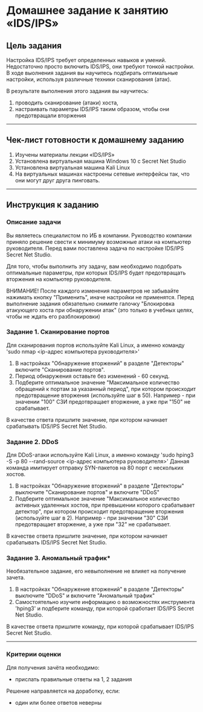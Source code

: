 # Домашнее задание к занятию «IDS/IPS»

## Цель задания

Настройка IDS/IPS требует определенных навыков и умений. Недостаточно просто включить IDS/IPS, они требуют тонкой настройки. В ходе выолнения задания вы научитесь подбирать оптимальные настройки, используя различные техники сканирования (атак).

В результате выполнения этого задания вы научитесь:

1. проводить сканирование (атаки) хоста,
2. настраивать параметры IDS/IPS таким образом, чтобы они предотвращали вторжения

------

## Чек-лист готовности к домашнему заданию

1. Изучены материалы лекции «IDS/IPS»
2. Установлена виртуальная машина Windows 10 с Secret Net Studio
3. Установлена виртуальная машина Kali Linux
4. На виртуальных машинах настроены сетевые интерфейсы так, что они могут друг друга пинговать.

------

## Инструкция к заданию

### Описание задачи

Вы являетесь специалистом по ИБ в компании. Руководство компании приняло решение свести к минимуму возможные атаки на компьютер руководителя. Перед вами поставлена задача по настройке IDS/IPS Secret Net Studio.

Для того, чтобы выполнить эту задачу, вам необходимо подобрать оптимальные параметры, при которых IDS/IPS будет предотвращать вторжения на компьютер руководителя.

ВНИМАНИЕ! После каждого изменения параметров не забывайте нажимать кнопку "Применить", иначе настройки не применятся.
Перед выполнение задания обязательно снимите галочку "Блокировка атакующего хоста при обнаружении атак" (это только в учебных целях, чтобы не ждать его разблокировки)

### Задание 1. Сканирование портов

Для сканирования портов используйте Kali Linux, а именно команду 'sudo nmap <ip-адрес компьютера руководителя>'

1) В настройках "Обнаружение вторжений" в разделе "Детекторы" включите "Сканирование портов".
2) Период обнаружения оставьте без изменений - 60 секунд.
3) Подберите оптимальное значение "Максимальное количество обращений к портам за указанный период", при котором происходит предотвращение вторжения (используйте шаг в 50). Например - при значении "100" СЗИ предотвращает вторжение, а уже при "150" не срабатывает.

В качестве ответа пришлите значение, при котором начинает срабатывать IDS/IPS Secret Net Studio.

### Задание 2. DDoS

Для DDoS-атаки используйте Kali Linux, а именно команду 'sudo hping3 -S -p 80 --rand-source <ip-адрес компьютера руководителя>'
Данная команда имитирует отправку SYN-пакетов на 80 порт с нескольких хостов.

1) В настройках "Обнаружение вторжений" в разделе "Детекторы" выключите "Сканирование портов" и включите "DDoS"
2) Подберите оптимальное значение "Максимальное количество активных удаленных хостов, при превышении которого срабатывает детектор", при котором происходит предотвращение вторжения (используйте шаг в 2). Например - при значении "30" СЗИ предотвращает вторжение, а уже при "32" не срабатывает.

В качестве ответа пришлите значение, при котором начинает срабатывать IDS/IPS Secret Net Studio.

### Задание 3. Аномальный трафик*
Необязательное задание, его невыполнение не влияет на получение зачета.

1) В настройках "Обнаружение вторжений" в разделе "Детекторы" выключите "DDoS" и включите "Аномальный трафик"
2) Самостоятельно изучите информацию о возможностях инструмента 'hping3' и подберите команду, при которой сработает IDS/IPS Secret Net Studio.

В качестве ответа пришлите команду, при которой срабатывает IDS/IPS Secret Net Studio.

------

### Критерии оценки

Для получения зачёта необходимо:
- прислать правильные ответы на 1, 2 задания

Решение направляется на доработку, если:
- один или более ответов неверны

